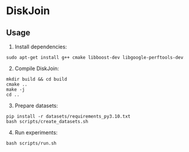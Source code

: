 # DiskJoin

## Usage

1. Install dependencies:
```shell
sudo apt-get install g++ cmake libboost-dev libgoogle-perftools-dev
```
2. Compile DiskJoin:
```shell
mkdir build && cd build
cmake ..
make -j
cd ..
```
3. Prepare datasets:
```shell
pip install -r datasets/requirements_py3.10.txt
bash scripts/create_datasets.sh
```
4. Run experiments:
```shell
bash scripts/run.sh
```
